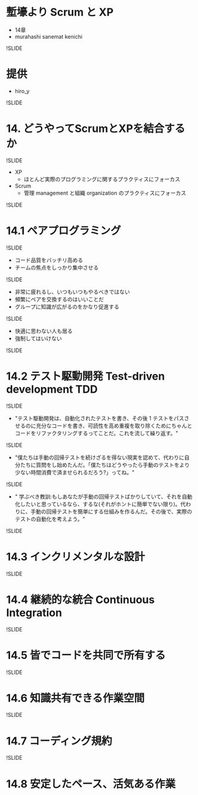 # 塹壕より Scrum と XP
- 14章
- murahashi sanemat kenichi

!SLIDE
# 提供
- hiro_y

!SLIDE
# 14. どうやってScrumとXPを結合するか

!SLIDE
- XP
    - ほとんど実際のプログラミングに関するプラクティスにフォーカス
- Scrum
    - 管理 management と組織 organization のプラクティスにフォーカス

!SLIDE
# 14.1 ペアプログラミング

!SLIDE
- コード品質をバッチリ高める
- チームの焦点をしっかり集中させる

!SLIDE
- 非常に疲れるし、いつもいつもやるべきではない
- 頻繁にペアを交換するのはいいことだ
- グループに知識が広がるのをかなり促進する

!SLIDE
- 快適に思わない人も居る
- 強制してはいけない

!SLIDE
# 14.2 テスト駆動開発 Test-driven development TDD

!SLIDE
-  "テスト駆動開発は、自動化されたテストを書き、その後 1 テストをパスさせるのに充分なコードを書き、可読性を高め重複を取り除くためにちゃんとコードをリファクタリングするってことだ。これを流して繰り返す。"

!SLIDE
- "僕たちは手動の回帰テストを続けざるを得ない現実を認めて、代わりに自分たちに質問をし始めたんだ。「僕たちはどうやったら手動のテストをより少ない時間消費で済ませられるだろう?」ってね。"

!SLIDE
- " 学ぶべき教訓:もしあなたが手動の回帰テストばかりしていて、それを自動化したいと思っているなら、するな(それがホントに簡単でない限り)。代わりに、手動の回帰テストを簡単にする仕組みを作るんだ。その後で、実際のテストの自動化を考えよう。"

!SLIDE
# 14.3 インクリメンタルな設計

!SLIDE
# 14.4 継続的な統合 Continuous Integration

!SLIDE
# 14.5 皆でコードを共同で所有する

!SLIDE
# 14.6 知識共有できる作業空間

!SLIDE
# 14.7 コーディング規約

!SLIDE
# 14.8 安定したペース、活気ある作業
